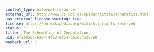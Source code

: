 ```yaml
---
content_type: external-resource
external_url: http://www.cs.ubc.ca/spider/little/schematics.html
has_external_license_warning: true
license: https://en.wikipedia.org/wiki/All_rights_reserved
status: ''
title: _The Schematics of Computation_
uid: ef2a856b-6a04-4fb2-8f14-da1c343367e0
wayback_url: ''
---
```

